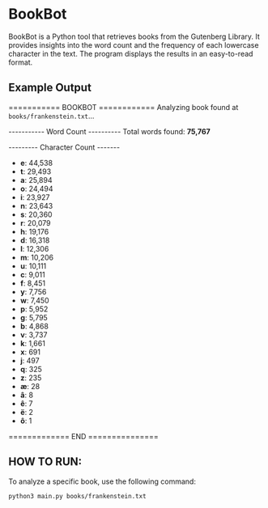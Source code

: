 # BookBot

BookBot is a Python tool that retrieves books from the Gutenberg Library. It provides insights into the word count and the frequency of each lowercase character in the text. The program displays the results in an easy-to-read format.

## Example Output

=========== BOOKBOT ============
Analyzing book found at `books/frankenstein.txt`...

----------- Word Count ----------
Total words found: **75,767**

--------- Character Count -------
- **e**: 44,538
- **t**: 29,493
- **a**: 25,894
- **o**: 24,494
- **i**: 23,927
- **n**: 23,643
- **s**: 20,360
- **r**: 20,079
- **h**: 19,176
- **d**: 16,318
- **l**: 12,306
- **m**: 10,206
- **u**: 10,111
- **c**: 9,011
- **f**: 8,451
- **y**: 7,756
- **w**: 7,450
- **p**: 5,952
- **g**: 5,795
- **b**: 4,868
- **v**: 3,737
- **k**: 1,661
- **x**: 691
- **j**: 497
- **q**: 325
- **z**: 235
- **æ**: 28
- **â**: 8
- **ê**: 7
- **ë**: 2
- **ô**: 1

============= END ===============

## HOW TO RUN:
To analyze a specific book, use the following command:

```bash
python3 main.py books/frankenstein.txt
